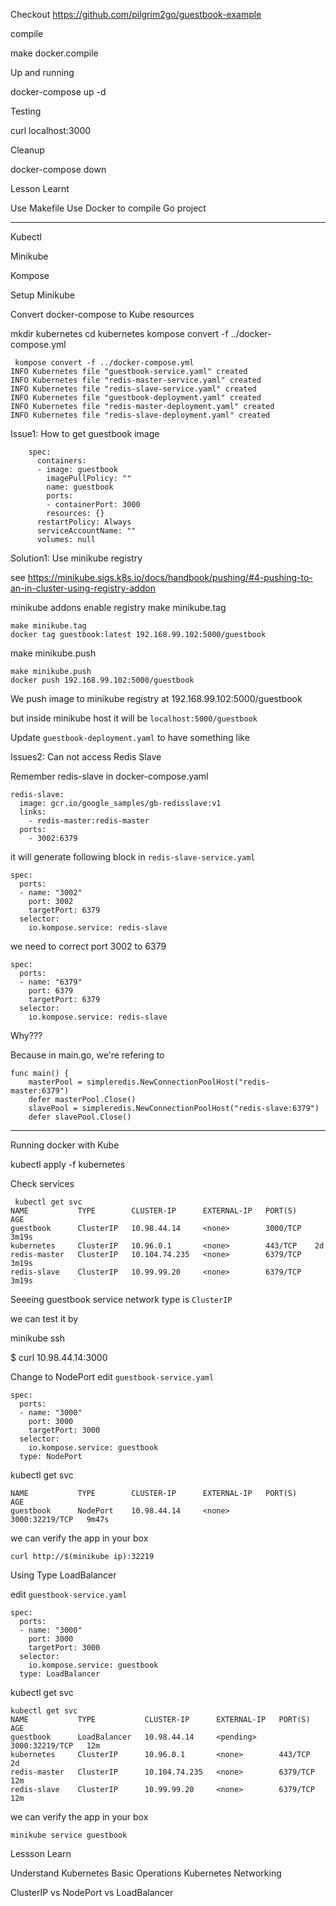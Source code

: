  
Checkout https://github.com/pilgrim2go/guestbook-example



 compile

 make docker.compile


Up and running

docker-compose up -d

Testing

curl localhost:3000

Cleanup

docker-compose down

Lesson Learnt

Use Makefile
Use Docker to compile Go project

----

Kubectl

Minikube

Kompose


Setup Minikube

Convert docker-compose to Kube resources

mkdir kubernetes
cd kubernetes
kompose convert -f ../docker-compose.yml

```
 kompose convert -f ../docker-compose.yml
INFO Kubernetes file "guestbook-service.yaml" created 
INFO Kubernetes file "redis-master-service.yaml" created 
INFO Kubernetes file "redis-slave-service.yaml" created 
INFO Kubernetes file "guestbook-deployment.yaml" created 
INFO Kubernetes file "redis-master-deployment.yaml" created 
INFO Kubernetes file "redis-slave-deployment.yaml" created
```

Issue1: How to get guestbook image

```
    spec:
      containers:
      - image: guestbook
        imagePullPolicy: ""
        name: guestbook
        ports:
        - containerPort: 3000
        resources: {}
      restartPolicy: Always
      serviceAccountName: ""
      volumes: null
```

Solution1: Use minikube registry

see https://minikube.sigs.k8s.io/docs/handbook/pushing/#4-pushing-to-an-in-cluster-using-registry-addon


minikube addons enable registry
make minikube.tag

```
make minikube.tag
docker tag guestbook:latest 192.168.99.102:5000/guestbook
```
make minikube.push
```
make minikube.push
docker push 192.168.99.102:5000/guestbook
```

We push image to minikube registry at 192.168.99.102:5000/guestbook

but inside minikube host it will be `localhost:5000/guestbook`

Update `guestbook-deployment.yaml` to have something like


Issues2: Can not access Redis Slave

Remember redis-slave in docker-compose.yaml

```
redis-slave:
  image: gcr.io/google_samples/gb-redisslave:v1
  links:
    - redis-master:redis-master
  ports:
    - 3002:6379
```    

it will generate following block in `redis-slave-service.yaml`

```
spec:
  ports:
  - name: "3002"
    port: 3002
    targetPort: 6379
  selector:
    io.kompose.service: redis-slave
```    


we need to correct port 3002 to 6379

```
spec:
  ports:
  - name: "6379"
    port: 6379
    targetPort: 6379
  selector:
    io.kompose.service: redis-slave
```    

Why???

Because in main.go, we're refering to

```
func main() {
	masterPool = simpleredis.NewConnectionPoolHost("redis-master:6379")
	defer masterPool.Close()
	slavePool = simpleredis.NewConnectionPoolHost("redis-slave:6379")
	defer slavePool.Close()

```

-----
Running docker with Kube

kubectl apply -f kubernetes

Check services

```
 kubectl get svc
NAME           TYPE        CLUSTER-IP      EXTERNAL-IP   PORT(S)    AGE
guestbook      ClusterIP   10.98.44.14     <none>        3000/TCP   3m19s
kubernetes     ClusterIP   10.96.0.1       <none>        443/TCP    2d
redis-master   ClusterIP   10.104.74.235   <none>        6379/TCP   3m19s
redis-slave    ClusterIP   10.99.99.20     <none>        6379/TCP   3m19s
```


Seeeing guestbook service network type is `ClusterIP`

we can test it by

minikube ssh

$ curl 10.98.44.14:3000



Change to NodePort
edit `guestbook-service.yaml`

```
spec:
  ports:
  - name: "3000"
    port: 3000
    targetPort: 3000
  selector:
    io.kompose.service: guestbook
  type: NodePort
```

kubectl get svc
```
NAME           TYPE        CLUSTER-IP      EXTERNAL-IP   PORT(S)          AGE
guestbook      NodePort    10.98.44.14     <none>        3000:32219/TCP   9m47s

```

we can verify the app in your box

```
curl http://$(minikube ip):32219
```

Using Type LoadBalancer


edit `guestbook-service.yaml`

```
spec:
  ports:
  - name: "3000"
    port: 3000
    targetPort: 3000
  selector:
    io.kompose.service: guestbook
  type: LoadBalancer
```

kubectl get svc
```
kubectl get svc
NAME           TYPE           CLUSTER-IP      EXTERNAL-IP   PORT(S)          AGE
guestbook      LoadBalancer   10.98.44.14     <pending>     3000:32219/TCP   12m
kubernetes     ClusterIP      10.96.0.1       <none>        443/TCP          2d
redis-master   ClusterIP      10.104.74.235   <none>        6379/TCP         12m
redis-slave    ClusterIP      10.99.99.20     <none>        6379/TCP         12m
```

we can verify the app in your box

```
minikube service guestbook 
```

Lessson Learn

Understand Kubernetes Basic Operations
Kubernetes Networking

ClusterIP vs NodePort vs LoadBalancer